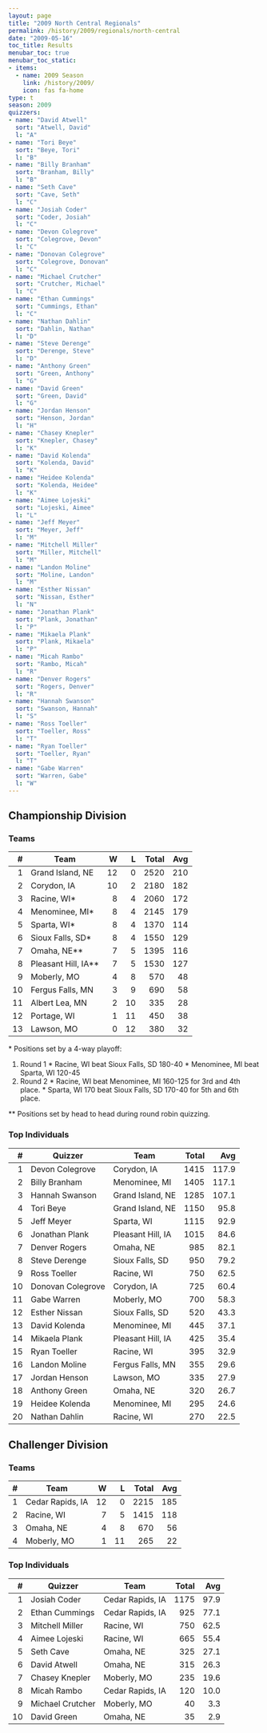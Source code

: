 ```yaml
---
layout: page
title: "2009 North Central Regionals"
permalink: /history/2009/regionals/north-central
date: "2009-05-16"
toc_title: Results
menubar_toc: true
menubar_toc_static:
- items:
  - name: 2009 Season
    link: /history/2009/
    icon: fas fa-home
type: t
season: 2009
quizzers:
- name: "David Atwell"
  sort: "Atwell, David"
  l: "A"
- name: "Tori Beye"
  sort: "Beye, Tori"
  l: "B"
- name: "Billy Branham"
  sort: "Branham, Billy"
  l: "B"
- name: "Seth Cave"
  sort: "Cave, Seth"
  l: "C"
- name: "Josiah Coder"
  sort: "Coder, Josiah"
  l: "C"
- name: "Devon Colegrove"
  sort: "Colegrove, Devon"
  l: "C"
- name: "Donovan Colegrove"
  sort: "Colegrove, Donovan"
  l: "C"
- name: "Michael Crutcher"
  sort: "Crutcher, Michael"
  l: "C"
- name: "Ethan Cummings"
  sort: "Cummings, Ethan"
  l: "C"
- name: "Nathan Dahlin"
  sort: "Dahlin, Nathan"
  l: "D"
- name: "Steve Derenge"
  sort: "Derenge, Steve"
  l: "D"
- name: "Anthony Green"
  sort: "Green, Anthony"
  l: "G"
- name: "David Green"
  sort: "Green, David"
  l: "G"
- name: "Jordan Henson"
  sort: "Henson, Jordan"
  l: "H"
- name: "Chasey Knepler"
  sort: "Knepler, Chasey"
  l: "K"
- name: "David Kolenda"
  sort: "Kolenda, David"
  l: "K"
- name: "Heidee Kolenda"
  sort: "Kolenda, Heidee"
  l: "K"
- name: "Aimee Lojeski"
  sort: "Lojeski, Aimee"
  l: "L"
- name: "Jeff Meyer"
  sort: "Meyer, Jeff"
  l: "M"
- name: "Mitchell Miller"
  sort: "Miller, Mitchell"
  l: "M"
- name: "Landon Moline"
  sort: "Moline, Landon"
  l: "M"
- name: "Esther Nissan"
  sort: "Nissan, Esther"
  l: "N"
- name: "Jonathan Plank"
  sort: "Plank, Jonathan"
  l: "P"
- name: "Mikaela Plank"
  sort: "Plank, Mikaela"
  l: "P"
- name: "Micah Rambo"
  sort: "Rambo, Micah"
  l: "R"
- name: "Denver Rogers"
  sort: "Rogers, Denver"
  l: "R"
- name: "Hannah Swanson"
  sort: "Swanson, Hannah"
  l: "S"
- name: "Ross Toeller"
  sort: "Toeller, Ross"
  l: "T"
- name: "Ryan Toeller"
  sort: "Toeller, Ryan"
  l: "T"
- name: "Gabe Warren"
  sort: "Warren, Gabe"
  l: "W"
---
```


## Championship Division

### Teams

|    # | Team                |    W |    L | Total |  Avg |
| ---: | ------------------- | ---: | ---: | ----: | ---: |
|    1 | Grand Island, NE    |   12 |    0 |  2520 |  210 |
|    2 | Corydon, IA         |   10 |    2 |  2180 |  182 |
|    3 | Racine, WI*         |    8 |    4 |  2060 |  172 |
|    4 | Menominee, MI*      |    8 |    4 |  2145 |  179 |
|    5 | Sparta, WI*         |    8 |    4 |  1370 |  114 |
|    6 | Sioux Falls, SD*    |    8 |    4 |  1550 |  129 |
|    7 | Omaha, NE**         |    7 |    5 |  1395 |  116 |
|    8 | Pleasant Hill, IA** |    7 |    5 |  1530 |  127 |
|    9 | Moberly, MO         |    4 |    8 |   570 |   48 |
|   10 | Fergus Falls, MN    |    3 |    9 |   690 |   58 |
|   11 | Albert Lea, MN      |    2 |   10 |   335 |   28 |
|   12 | Portage, WI         |    1 |   11 |   450 |   38 |
|   13 | Lawson, MO          |    0 |   12 |   380 |   32 |

\* Positions set by a 4-way playoff:

  1. Round 1
    * Racine, WI beat Sioux Falls, SD 180-40
    * Menominee, MI beat Sparta, WI 120-45
  2. Round 2
    * Racine, WI beat Menominee, MI 160-125 for 3rd and 4th place.
    * Sparta, WI 170 beat Sioux Falls, SD 170-40 for 5th and 6th place.

\*\* Positions set by head to head during round robin quizzing.

### Top Individuals

|    # | Quizzer           | Team              | Total |   Avg |
| ---: | ----------------- | ----------------- | ----: | ----: |
|    1 | Devon Colegrove   | Corydon, IA       |  1415 | 117.9 |
|    2 | Billy Branham     | Menominee, MI     |  1405 | 117.1 |
|    3 | Hannah Swanson    | Grand Island, NE  |  1285 | 107.1 |
|    4 | Tori Beye         | Grand Island, NE  |  1150 |  95.8 |
|    5 | Jeff Meyer        | Sparta, WI        |  1115 |  92.9 |
|    6 | Jonathan Plank    | Pleasant Hill, IA |  1015 |  84.6 |
|    7 | Denver Rogers     | Omaha, NE         |   985 |  82.1 |
|    8 | Steve Derenge     | Sioux Falls, SD   |   950 |  79.2 |
|    9 | Ross Toeller      | Racine, WI        |   750 |  62.5 |
|   10 | Donovan Colegrove | Corydon, IA       |   725 |  60.4 |
|   11 | Gabe Warren       | Moberly, MO       |   700 |  58.3 |
|   12 | Esther Nissan     | Sioux Falls, SD   |   520 |  43.3 |
|   13 | David Kolenda     | Menominee, MI     |   445 |  37.1 |
|   14 | Mikaela Plank     | Pleasant Hill, IA |   425 |  35.4 |
|   15 | Ryan Toeller      | Racine, WI        |   395 |  32.9 |
|   16 | Landon Moline     | Fergus Falls, MN  |   355 |  29.6 |
|   17 | Jordan Henson     | Lawson, MO        |   335 |  27.9 |
|   18 | Anthony Green     | Omaha, NE         |   320 |  26.7 |
|   19 | Heidee Kolenda    | Menominee, MI     |   295 |  24.6 |
|   20 | Nathan Dahlin     | Racine, WI        |   270 |  22.5 |

## Challenger Division

### Teams

|    # | Team             |    W |    L | Total |  Avg |
| ---: | ---------------- | ---: | ---: | ----: | ---: |
|    1 | Cedar Rapids, IA |   12 |    0 |  2215 |  185 |
|    2 | Racine, WI       |    7 |    5 |  1415 |  118 |
|    3 | Omaha, NE        |    4 |    8 |   670 |   56 |
|    4 | Moberly, MO      |    1 |   11 |   265 |   22 |

### Top Individuals

|    # | Quizzer          | Team             | Total |  Avg |
| ---: | ---------------- | ---------------- | ----: | ---: |
|    1 | Josiah Coder     | Cedar Rapids, IA |  1175 | 97.9 |
|    2 | Ethan Cummings   | Cedar Rapids, IA |   925 | 77.1 |
|    3 | Mitchell Miller  | Racine, WI       |   750 | 62.5 |
|    4 | Aimee Lojeski    | Racine, WI       |   665 | 55.4 |
|    5 | Seth Cave        | Omaha, NE        |   325 | 27.1 |
|    6 | David Atwell     | Omaha, NE        |   315 | 26.3 |
|    7 | Chasey Knepler   | Moberly, MO      |   235 | 19.6 |
|    8 | Micah Rambo      | Cedar Rapids, IA |   120 | 10.0 |
|    9 | Michael Crutcher | Moberly, MO      |    40 |  3.3 |
|   10 | David Green      | Omaha, NE        |    35 |  2.9 |